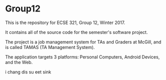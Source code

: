 # Group12

This is the repository for ECSE 321, Group 12, Winter 2017.

It contains all of the source code for the semester's software project. 

The project is a job management system for TAs and Graders at McGill, and is called TAMAS (TA Management System).

The application targets 3 platforms: Personal Computers, Android Devices, and the Web. 

i chang dis su eet sink

